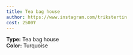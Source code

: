 ```yaml
---
title: Tea bag house
author: https://www.instagram.com/trikstertin
cost: 2500₸
---
```

**Type:** Tea bag house  
**Color:** Turquoise  
